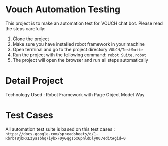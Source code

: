# Vouch Automation Testing

This project is to make an automation test for VOUCH chat bot. Please read the steps carefully:

1. Clone the project
2. Make sure you have installed robot framework in your machine
3. Open terminal and go to the project directory `VOUCH/TestSuite` 
4. Run the project with the following command: `robot Suite.robot`
5. The project will open the browser and run all steps automatically

# Detail Project
Technology Used : Robot Framework with Page Object Model Way

# Test Cases
All automation test suite is based on this test cases : `https://docs.google.com/spreadsheets/d/1-RbrbT8jbRKLzyasbhq7iybxF0yGqgs5x6pnldDly00/edit#gid=0`
